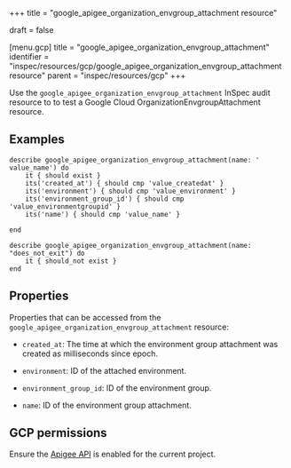 +++
title = "google_apigee_organization_envgroup_attachment resource"

draft = false


[menu.gcp]
title = "google_apigee_organization_envgroup_attachment"
identifier = "inspec/resources/gcp/google_apigee_organization_envgroup_attachment resource"
parent = "inspec/resources/gcp"
+++

Use the `google_apigee_organization_envgroup_attachment` InSpec audit resource to to test a Google Cloud OrganizationEnvgroupAttachment resource.

## Examples

```
describe google_apigee_organization_envgroup_attachment(name: ' value_name') do
	it { should exist }
	its('created_at') { should cmp 'value_createdat' }
	its('environment') { should cmp 'value_environment' }
	its('environment_group_id') { should cmp 'value_environmentgroupid' }
	its('name') { should cmp 'value_name' }

end

describe google_apigee_organization_envgroup_attachment(name: "does_not_exit") do
	it { should_not exist }
end
```

## Properties

Properties that can be accessed from the `google_apigee_organization_envgroup_attachment` resource:


  * `created_at`: The time at which the environment group attachment was created as milliseconds since epoch.

  * `environment`: ID of the attached environment.

  * `environment_group_id`: ID of the environment group.

  * `name`: ID of the environment group attachment.


## GCP permissions

Ensure the [Apigee API](https://console.cloud.google.com/apis/library/apigee.googleapis.com/) is enabled for the current project.
